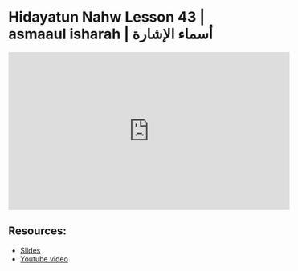 # Hidayatun Nahw Lesson 43 | asmaaul isharah | أسماء الإشارة

<iframe width="560" height="315" src="https://www.youtube-nocookie.com/embed/GfwMV32gqZE?start=0" frameborder="0" allow="accelerometer; autoplay; encrypted-media; gyroscope; picture-in-picture" allowfullscreen="allowfullscreen"></iframe><BR>



## Resources:
- [Slides](https://github.com/arshare/resources_balagha_pdfs)
- [Youtube video](https://www.youtube.com/watch?v=GfwMV32gqZE&list=PLzn0qdi6JpdtdAyaM2yvvY1Yk9i4EpLHD&index=104)
